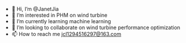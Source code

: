 - 👋 Hi, I’m @JanetJia
- 👀 I’m interested in PHM on wind turbine
- 🌱 I’m currently learning machine learning
- 💞️ I’m looking to collaborate on wind turbine performance optimization 
- 📫 How to reach me jcl1294516297@163.com

<!---
JanetJia/JanetJia is a ✨ special ✨ repository because its `README.md` (this file) appears on your GitHub profile.
You can click the Preview link to take a look at your changes.
--->
